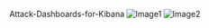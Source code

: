 Attack-Dashboards-for-Kibana
![Image1](https://github.com/attackjunkee/Attack-Dashboards-for-Kibana/blob/master/image3.png)
![Image2](https://github.com/attackjunkee/Attack-Dashboards-for-Kibana/blob/master/image2.jpg)
